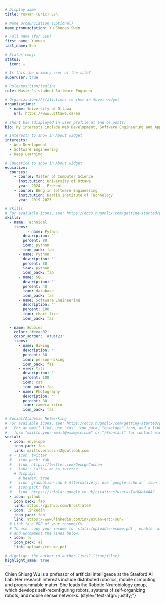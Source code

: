 ```yaml
---
# Display name
title: Yuxuan (Eric) Sun

# Name pronunciation (optional)
name_pronunciation: Yu-Shooan Swen

# Full name (for SEO)
first_name: Yuxuan
last_name: Sun

# Status emoji
status:
  icon: ☕️

# Is this the primary user of the site?
superuser: true

# Role/position/tagline
role: Master's student Software Engineer

# Organizations/Affiliations to show in About widget
organizations:
  - name: University of Ottawa
    url: https://www.uottawa.ca/en

# Short bio (displayed in user profile at end of posts)
bio: My interests include Web Development, Software Engineering and Applied AI.

# Interests to show in About widget
interests:
  - Web Development
  - Software Engineering
  - Deep Learning

# Education to show in About widget
education:
  courses:
    - course: Master of Computer Science
      institution: University of Ottawa
      year: 2024 - Present
    - course: BEng in Software Engineering
      institution: Harbin Institute of Technology
      year: 2019-2023

# Skills
# For available icons, see: https://docs.hugoblox.com/getting-started/page-builder/#icons
skills:
  - name: Technical
    items:
          - name: Python
        description: ''
        percent: 80
        icon: python
        icon_pack: fab
      - name: Python
        description: ''
        percent: 80
        icon: python
        icon_pack: fab
      - name: SQL
        description: ''
        percent: 40
        icon: database
        icon_pack: fas
      - name: Software Engineering
        description: ''
        percent: 100
        icon: chart-line
        icon_pack: fas

  - name: Hobbies
    color: '#eeac02'
    color_border: '#f0bf23'
    items:
      - name: Hiking
        description: ''
        percent: 60
        icon: person-hiking
        icon_pack: fas
      - name: Cats
        description: ''
        percent: 100
        icon: cat
        icon_pack: fas
      - name: Photography
        description: ''
        percent: 80
        icon: camera-retro
        icon_pack: fas

# Social/Academic Networking
# For available icons, see: https://docs.hugoblox.com/getting-started/page-builder/#icons
#   For an email link, use "fas" icon pack, "envelope" icon, and a link in the
#   form "mailto:your-email@example.com" or "/#contact" for contact widget.
social:
  - icon: envelope
    icon_pack: fas
    link: mailto:ericsun42@outlook.com
  # - icon: twitter
  #   icon_pack: fab
  #   link: https://twitter.com/GeorgeCushen
  #   label: Follow me on Twitter
    # display:
      # header: true
  # - icon: graduation-cap # Alternatively, use `google-scholar` icon from `ai` icon pack
  #   icon_pack: fas
  #   link: https://scholar.google.co.uk/citations?user=sIwtMXoAAAAJ
  - icon: github
    icon_pack: fab
    link: https://github.com/Erostrate9
  - icon: linkedin
    icon_pack: fab
    link: https://www.linkedin.com/in/yuxuan-eric-sun/
  # Link to a PDF of your resume/CV.
  # To use: copy your resume to `static/uploads/resume.pdf`, enable `ai` icons in `params.yaml`,
  # and uncomment the lines below.
  - icon: cv
    icon_pack: ai
    link: uploads/resume.pdf

# Highlight the author in author lists? (true/false)
highlight_name: true
---
```


Chien Shiung Wu is a professor of artificial intelligence at the Stanford AI Lab. Her research interests include distributed robotics, mobile computing and programmable matter. She leads the Robotic Neurobiology group, which develops self-reconfiguring robots, systems of self-organizing robots, and mobile sensor networks.
{style="text-align: justify;"}
